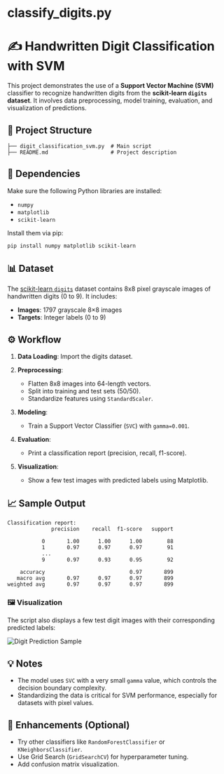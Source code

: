 # classify_digits.py

# ✍️ Handwritten Digit Classification with SVM

This project demonstrates the use of a **Support Vector Machine (SVM)** classifier to recognize handwritten digits from the **scikit-learn `digits` dataset**. It involves data preprocessing, model training, evaluation, and visualization of predictions.

## 📁 Project Structure

```
├── digit_classification_svm.py  # Main script
├── README.md                    # Project description
```

## 🧪 Dependencies

Make sure the following Python libraries are installed:

* `numpy`
* `matplotlib`
* `scikit-learn`

Install them via pip:

```bash
pip install numpy matplotlib scikit-learn
```

## 📊 Dataset

The [scikit-learn `digits`](https://scikit-learn.org/stable/modules/generated/sklearn.datasets.load_digits.html) dataset contains 8x8 pixel grayscale images of handwritten digits (0 to 9). It includes:

* **Images**: 1797 grayscale 8×8 images
* **Targets**: Integer labels (0 to 9)

## ⚙️ Workflow

1. **Data Loading**: Import the digits dataset.
2. **Preprocessing**:

   * Flatten 8x8 images into 64-length vectors.
   * Split into training and test sets (50/50).
   * Standardize features using `StandardScaler`.
3. **Modeling**:

   * Train a Support Vector Classifier (`SVC`) with `gamma=0.001`.
4. **Evaluation**:

   * Print a classification report (precision, recall, f1-score).
5. **Visualization**:

   * Show a few test images with predicted labels using Matplotlib.

## 📈 Sample Output

```text
Classification report:
              precision    recall  f1-score   support

           0       1.00      1.00      1.00        88
           1       0.97      0.97      0.97        91
           ...
           9       0.97      0.93      0.95        92

    accuracy                           0.97       899
   macro avg       0.97      0.97      0.97       899
weighted avg       0.97      0.97      0.97       899
```

### 🖼️ Visualization

The script also displays a few test digit images with their corresponding predicted labels:

![Digit Prediction Sample](#)

## 💡 Notes

* The model uses `SVC` with a very small `gamma` value, which controls the decision boundary complexity.
* Standardizing the data is critical for SVM performance, especially for datasets with pixel values.

## 📌 Enhancements (Optional)

* Try other classifiers like `RandomForestClassifier` or `KNeighborsClassifier`.
* Use Grid Search (`GridSearchCV`) for hyperparameter tuning.
* Add confusion matrix visualization.

